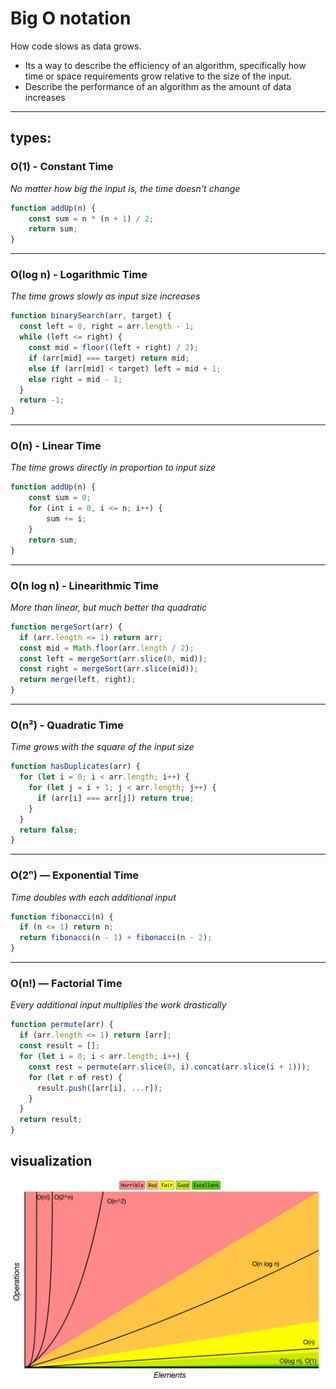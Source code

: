 # Big O notation
How code slows as data grows.

- Its a way to describe the efficiency of an algorithm,
specifically how time or space requirements grow relative to the size of the input.
- Describe the performance of an algorithm as the amount of data increases

-----------------------

## types:

### O(1) - Constant Time
*No matter how big the input is, the time doesn't change*
```javascript
function addUp(n) {
    const sum = n * (n + 1) / 2;
    return sum;
}
```
---

### O(log n) - Logarithmic Time
*The time grows slowly as input size increases*
```javascript
function binarySearch(arr, target) {
  const left = 0, right = arr.length - 1;
  while (left <= right) {
    const mid = floor((left + right) / 2);
    if (arr[mid] === target) return mid;
    else if (arr[mid] < target) left = mid + 1;
    else right = mid - 1;
  }
  return -1;
}
```

---

### O(n) - Linear Time
*The time grows directly in proportion to input size*
```javascript
function addUp(n) {
    const sum = 0;
    for (int i = 0, i <= n; i++) {
        sum += i;
    }
    return sum;
}
```

---


### O(n log n) - Linearithmic Time
*More than linear, but much better tha quadratic*
```javascript
function mergeSort(arr) {
  if (arr.length <= 1) return arr;
  const mid = Math.floor(arr.length / 2);
  const left = mergeSort(arr.slice(0, mid));
  const right = mergeSort(arr.slice(mid));
  return merge(left, right);
}
```

---

### O(n²) - Quadratic Time
*Time grows with the square of the input size*
```javascript
function hasDuplicates(arr) {
  for (let i = 0; i < arr.length; i++) {
    for (let j = i + 1; j < arr.length; j++) {
      if (arr[i] === arr[j]) return true;
    }
  }
  return false;
}
```

---

### O(2ⁿ) — Exponential Time
*Time doubles with each additional input*
```javascript
function fibonacci(n) {
  if (n <= 1) return n;
  return fibonacci(n - 1) + fibonacci(n - 2);
}
```

---

### O(n!) — Factorial Time
*Every additional input multiplies the work drastically*
```javascript
function permute(arr) {
  if (arr.length <= 1) return [arr];
  const result = [];
  for (let i = 0; i < arr.length; i++) {
    const rest = permute(arr.slice(0, i).concat(arr.slice(i + 1)));
    for (let r of rest) {
      result.push([arr[i], ...r]);
    }
  }
  return result;
}
```

## visualization
![image](./src/big-o-notaion.png)
